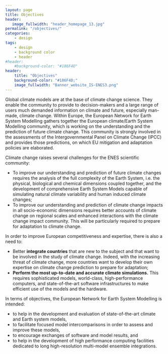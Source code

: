 ```yaml
---
layout: page
title: Objectives
header:
   image_fullwidth: "header_homepage_13.jpg"
permalink: "/objectives/"
categories:
    - design
tags:
    - design
    - background color
    - header
#header:
    #background-color: "#186F4D"
header:
    title: "Objectives"
    background-color: "#186F4D;"
    image_fullwidth: "Banner_website_IS-ENES3.png"
---
```



Global climate models are at the base of climate change science. They enable the community to provide to decision-makers and a large range of users much demanded information on climate and future, especially man-made, climate change.  Within Europe, the European Network for Earth System Modelling gathers together the European climate/Earth System Modelling community, which is working on the understanding and the prediction of future climate change. This community is strongly involved in the assessments of the Intergovernmental Panel on Climate Change (IPCC) and provides those predictions, on which EU mitigation and adaptation policies are elaborated.

Climate change raises several challenges for the ENES scientific community:

- To improve our understanding and prediction of future climate changes requires the analysis of the full complexity of the Earth System, i.e. the physical, biological and chemical dimensions coupled together, and the development of comprehensive Earth System Models capable of simulating natural climate variability and human induced climate changes;
- To improve our understanding and prediction of climate change impacts in all socio-economic dimensions requires better accounts of climate change on regional scales and enhanced interactions with the climate change impact community. This will be particularly required to prepare for adaptation to climate change.

In order to improve European competitiveness and expertise, there is also a need to:
- Better **integrate countries** that are new to the subject and that want to be involved in the study of climate change. Indeed, with the increasing threat of climate change, more countries want to develop their own expertise on climate change prediction to prepare for adaptation;
- **Perform the most up-to-date and accurate climate simulations.** This requires sophisticated models, world-class, high-performance computers, and state-of-the-art software infrastructures to make efficient use of the models and the hardware.

In terms of objectives, the European Network for Earth System Modelling is intended:

- to help in the development and evaluation of state-of-the-art climate and Earth system models,
- to facilitate focused model intercomparisons in order to assess and improve these models,
- to encourage exchanges of software and model results, and
- to help in the development of high performance computing facilities dedicated to long high-resolution multi-model ensemble integrations.
